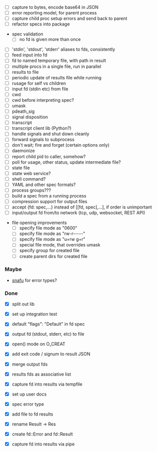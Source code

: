 - [ ] capture to bytes, encode base64 in JSON
- [ ] error reporting model, for parent process
- [ ] capture child proc setup errors and send back to parent
- [ ] refactor specs into package
- spec validation
  - [ ] no fd is given more than once
- [ ] 'stdin', 'stdout', 'stderr' aliases to fds, consistently
- [ ] feed input into fd
- [ ] fd to named temporary file, with path in result
- [ ] multiple procs in a single file, run in parallel
- [ ] results to file
- [ ] periodic update of results file while running
- [ ] rusage for self vs children
- [ ] input fd (stdin etc) from file
- [ ] cwd
- [ ] cwd before interpreting spec?
- [ ] umask
- [ ] pdeath_sig
- [ ] signal disposition
- [ ] transcript
- [ ] transcript client lib (Python?)
- [ ] handle signals and shut down cleanly
- [ ] forward signals to subprocess
- [ ] don't wait; fire and forget (certain options only)
- [ ] daemonize
- [ ] report child pid to caller, somehow?
- [ ] poll for usage, other status, update intermediate file?
- [ ] state file
- [ ] state web service?
- [ ] shell command?
- [ ] YAML and other spec formats?
- [ ] process groups???
- [ ] build a spec from a running process
- [ ] compression support for output files
- [ ] accept {fd: spec,...} instead of [[fd, spec],...], if order is unimportant
- [ ] input/output fd from/to network (tcp, udp, websocket, REST API)
- file opening improvements
  - [ ] specify file mode as "0600"
  - [ ] specify file mode as "rw-r-----"
  - [ ] specify file mode as "u+rw g+r"
  - [ ] special file mode, that overrides umask
  - [ ] specify group for created file
  - [ ] create parent dirs for created file

### Maybe

- [snafu](https://docs.rs/snafu/0.5.0/snafu/guide/index.html) for error types?


### Done

- [x] split out lib
- [x] set up integration test
- [x] default "flags": "Default" in fd spec
- [x] output fd (stdout, stderr, etc) to file
- [x] open() mode on O_CREAT
- [x] add exit code / signum to result JSON
- [x] merge output fds
- [x] results fds as associative list
- [x] capture fd into results via tempfile
- [x] set up user docs
- [x] spec error type
- [x] add file to fd results
- [x] rename Result -> Res
- [x] create fd::Error and fd::Result
- [x] capture fd into results via pipe

